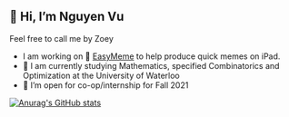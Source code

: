 ## 👋 Hi, I’m Nguyen Vu

 Feel free to call me by Zoey

- I am working on 🦆 [EasyMeme](https://github.com/ThanhNguyenVu/EasyMemes) to help produce quick memes on iPad.
- 🌱 I am currently studying Mathematics, specified Combinatorics and Optimization at the University of Waterloo
- 👀 I’m open for co-op/internship for Fall 2021

[![Anurag's GitHub stats](https://github-readme-stats.vercel.app/api?username=ThanhNguyenVu&count_private=true&theme=vue-dark)](https://github.com/anuraghazra/github-readme-stats)

<!---
ThanhNguyenVu/ThanhNguyenVu is a ✨ special ✨ repository because its `README.md` (this file) appears on your GitHub profile.
You can click the Preview link to take a look at your changes.
--->
